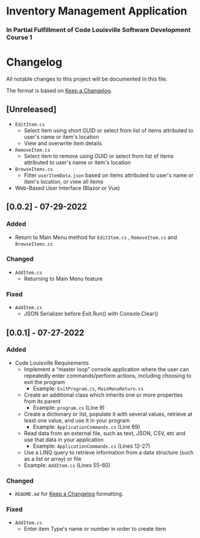 # Inventory Management Application
### In Partial Fulfillment of Code Louisville Software Development Course 1

# Changelog 
All notable changes to this project will be documented in this file.

The format is based on [Keep a Changelog](https://keepachangelog.com/en/1.0.0/).

## [Unreleased]
- `EditItem.cs`
  - Select item using short GUID or select from list of items attributed to user's name or item's location
  - View and overwrite item details
- `RemoveItem.cs`
  - Select item to remove using GUID or select from list of items attributed to user's name or item's location
- `BrowseItems.cs`
  - Filter `userItemData.json` based on items attributed to user's name or item's location, or view all items
- Web-Based User Interface (Blazor or Vue)

## [0.0.2] - 07-29-2022

### Added
- Return to Main Menu method for `EditItem.cs` , `RemoveItem.cs` and `BrowseItems.cs`

### Changed
- `AddItem.cs`
  - Returning to Main Menu feature
  
### Fixed
- `AddItem.cs`
  - JSON Serializer before Exit.Run() with Console.Clear()

## [0.0.1] - 07-27-2022
### Added
- Code Louisville Requirements
  - Implement a “master loop” console application where the user can repeatedly enter commands/perform actions, including choosing to exit the program
    - Example: `ExitProgram.cs`, `MainMenuReturn.cs`
  - Create an additional class which inherits one or more properties from its parent
    - Example: `program.cs` (Line 9)
  - Create a dictionary or list, populate it with several values, retrieve at least one value, and use it in your program
    - Example: `ApplicationCommands.cs` (Line 69)
  - Read data from an external file, such as text, JSON, CSV, etc and use that data in your application
    - Example: `ApplicationCommands.cs` (Lines 12-27)  
  - Use a LINQ query to retrieve information from a data structure (such as a list or array) or file
   - Example: `AddItem.cs` (Lines 55-60)

### Changed
- `README.md` for [Keep a Changelog](https://keepachangelog.com/en/1.0.0/) formatting.

### Fixed
- `AddItem.cs`
  - Enter item Type's name or number in order to create item
